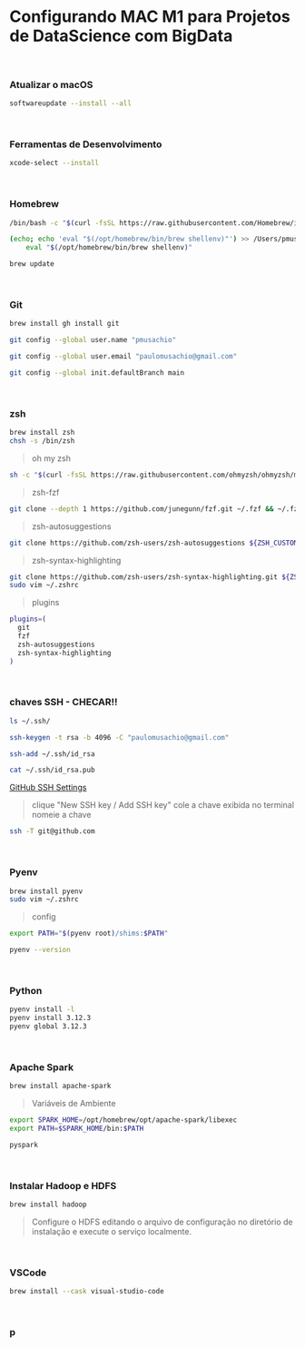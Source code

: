 # Configurando MAC M1 para Projetos de DataScience com BigData

<br>

### Atualizar o macOS
```bash
softwareupdate --install --all
```

<br>

### Ferramentas de Desenvolvimento
```bash
xcode-select --install
```

<br>

### Homebrew
```bash
/bin/bash -c "$(curl -fsSL https://raw.githubusercontent.com/Homebrew/install/HEAD/install.sh)"
```
```bash
(echo; echo 'eval "$(/opt/homebrew/bin/brew shellenv)"') >> /Users/pmusachio/.zprofile
    eval "$(/opt/homebrew/bin/brew shellenv)"
```
```bash
brew update
```

<br>

### Git
```bash
brew install gh install git
```
```bash
git config --global user.name "pmusachio"
```
```bash
git config --global user.email "paulomusachio@gmail.com"
```
```bash
git config --global init.defaultBranch main
```

<br>

### zsh
```bash
brew install zsh
chsh -s /bin/zsh
```
> oh my zsh
```bash
sh -c "$(curl -fsSL https://raw.githubusercontent.com/ohmyzsh/ohmyzsh/master/tools/install.sh)"
```
> zsh-fzf
```bash
git clone --depth 1 https://github.com/junegunn/fzf.git ~/.fzf && ~/.fzf/install
```
> zsh-autosuggestions
```bash
git clone https://github.com/zsh-users/zsh-autosuggestions ${ZSH_CUSTOM:-~/.oh-my-zsh/custom}/plugins/zsh-autosuggestions
```
> zsh-syntax-highlighting
```bash
git clone https://github.com/zsh-users/zsh-syntax-highlighting.git ${ZSH_CUSTOM:-~/.oh-my-zsh/custom}/plugins/zsh-syntax-highlighting
sudo vim ~/.zshrc
```
> plugins
```bash
plugins=(
  git
  fzf
  zsh-autosuggestions
  zsh-syntax-highlighting
)
```

<br>

### chaves SSH - CHECAR!!
```bash
ls ~/.ssh/
```
```bash
ssh-keygen -t rsa -b 4096 -C "paulomusachio@gmail.com"
```
```bash
ssh-add ~/.ssh/id_rsa
```
```bash
cat ~/.ssh/id_rsa.pub
```

[GitHub SSH Settings](https://github.com/settings/keys)

  > clique "New SSH key / Add SSH key"
  > cole a chave exibida no terminal
  > nomeie a chave

```bash
ssh -T git@github.com
```

<br>

### Pyenv
```bash
brew install pyenv
sudo vim ~/.zshrc
```
> config
```bash
export PATH="$(pyenv root)/shims:$PATH"
```
```bash
pyenv --version
```

<br>

### Python
```bash
pyenv install -l
pyenv install 3.12.3
pyenv global 3.12.3
```

<br>

### Apache Spark
```bash
brew install apache-spark
```

> Variáveis de Ambiente
```bash
export SPARK_HOME=/opt/homebrew/opt/apache-spark/libexec
export PATH=$SPARK_HOME/bin:$PATH
```
```bash
pyspark
```

<br>

### Instalar Hadoop e HDFS
```bash
brew install hadoop
```
> Configure o HDFS editando o arquivo de configuração no diretório de instalação e execute o serviço localmente.

<br>

### VSCode
```bash
brew install --cask visual-studio-code
```

<br>

### p
